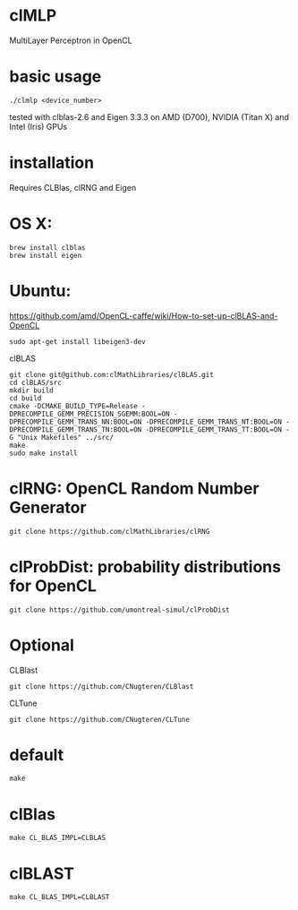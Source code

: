 # clMLP
MultiLayer Perceptron in OpenCL

# basic usage
```
./clmlp <device_number>
```




tested with clblas-2.6 and Eigen 3.3.3
on AMD (D700), NVIDIA (Titan X) and Intel (Iris) GPUs

# installation
Requires CLBlas, clRNG and Eigen

# OS X:
```
brew install clblas
brew install eigen
```
# Ubuntu:
https://github.com/amd/OpenCL-caffe/wiki/How-to-set-up-clBLAS-and-OpenCL
```
sudo apt-get install libeigen3-dev
```
clBLAS
```
git clone git@github.com:clMathLibraries/clBLAS.git
cd clBLAS/src
mkdir build
cd build
cmake -DCMAKE_BUILD_TYPE=Release -DPRECOMPILE_GEMM_PRECISION_SGEMM:BOOL=ON -DPRECOMPILE_GEMM_TRANS_NN:BOOL=ON -DPRECOMPILE_GEMM_TRANS_NT:BOOL=ON -DPRECOMPILE_GEMM_TRANS_TN:BOOL=ON -DPRECOMPILE_GEMM_TRANS_TT:BOOL=ON -G "Unix Makefiles" ../src/
make
sudo make install

```

# clRNG: OpenCL Random Number Generator

```
git clone https://github.com/clMathLibraries/clRNG
```

# clProbDist: probability distributions for OpenCL

```
git clone https://github.com/umontreal-simul/clProbDist
```

# Optional

CLBlast

```
git clone https://github.com/CNugteren/CLBlast
```

CLTune

```
git clone https://github.com/CNugteren/CLTune
```

# default

```
make
```
# clBlas
```
make CL_BLAS_IMPL=CLBLAS
```
# clBLAST
```
make CL_BLAS_IMPL=CLBLAST
```
